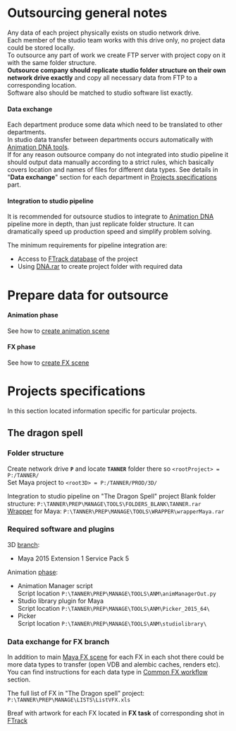 # Outsourcing general notes
Any data of each project physically exists on studio network drive.  
Each member of the studio team works with this drive only, no project data could be stored locally.  
To outsource any part of work we create FTP server with project copy on it with the same folder structure.  
**Outsource company should replicate studio folder structure on their own network drive exactly** and copy all necessary data from FTP to a corresponding location.  
Software also should be matched to studio software list exactly.  
#### Data exchange
Each department produce some data which need to be translated to other departments.  
In studio data transfer between departments occurs automatically with [Animation DNA tools](03-Tools).  
If for any reason outsource company do not integrated into studio pipeline it should output data manually according to a strict rules, which basically covers location and names of files for different data types. See details in "**Data exchange**" section for each department in [Projects specifications](#projects-specifications) part.
#### Integration to studio pipeline
It is recommended for outsource studios to integrate to [Animation DNA](https://github.com/kiryha/AnimationDNA/wiki) pipeline more in depth, than just replicate folder structure. It can dramatically speed up production speed and simplify problem solving.

The minimum requirements for pipeline integration are:
- Access to [FTrack database](02-Codex-DNA#management-with-ftrack) of the project
- Using [DNA.rar](02-codex-dna#dna-archive) to create project folder with required data 

# Prepare data for outsource
#### Animation phase
See how to [create animation scene](02-Codex-DNA#creation-of-animation-scenes)
#### FX phase
See how to [create FX scene](02-Codex-DNA#creation-of-common-fx-scenes)

# Projects specifications
In this section located information specific for particular projects.
## The dragon spell
### Folder structure
Create network drive **`P`** and locate **`TANNER`** folder there so `<rootProject> = P:/TANNER/`  
Set Maya project to `<root3D> = P:/TANNER/PROD/3D/`  

Integration to studio pipeline on "The Dragon Spell" project
Blank folder structure: `P:\TANNER\PREP\MANAGE\TOOLS\FOLDERS_BLANK\TANNER.rar`  
[Wrapper](02-codex-dna#running-maya-and-nuke-with-wrappers) for Maya: `P:\TANNER\PREP\MANAGE\TOOLS\WRAPPER\wrapperMaya.rar`

### Required software and plugins
3D [branch](02-Codex-DNA#structure-of-film-and-production):
- Maya 2015 Extension 1 Service Pack 5

Animation [phase](02-Codex-DNA#structure-of-film-and-production):  
- Animation Manager script  
Script location `P:\TANNER\PREP\MANAGE\TOOLS\ANM\animManagerOut.py` 
- Studio library plugin for Maya  
Script location `P:\TANNER\PREP\MANAGE\TOOLS\ANM\Picker_2015_64\`
- Picker  
Script location `P:\TANNER\PREP\MANAGE\TOOLS\ANM\studiolibrary\`

### Data exchange for FX branch
In addition to main [Maya FX scene](02-Codex-DNA#creation-of-common-fx-scenes) for each FX in each shot there could be more data types to transfer (open VDB and alembic caches, renders etc). You can find instructions for each data type in [Common FX workflow](02-Codex-DNA#common-fx-workflow) section.

The full list of FX in "The Dragon spell" project: `P:\TANNER\PREP\MANAGE\LISTS\ListVFX.xls `

Breaf with artwork for each FX located in **FX task** of corresponding shot in [FTrack](02-Codex-DNA#management-with-ftrack)

